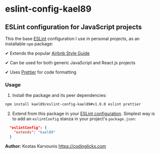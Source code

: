 # eslint-config-kael89

## ESLint configuration for JavaScript projects

This the base [ESLint](https://eslint.org/) configuration I use in personal projects, as an installable `npm` package:

✔ Extends the popular [Airbnb Style Guide](https://github.com/airbnb/javascript)

✔ Can be used for both generic JavaScript and React.js projects

✔ Uses [Prettier](https://prettier.io/) for code formatting

### Usage

1. Install the package and its peer dependencies:

```bash
npm install kael89/eslint-config-kael89#v1.0.0 eslint prettier
```

2. Extend from this package in your [ESLint configuration](https://eslint.org/docs/user-guide/configuring). Simplest way is to add an `eslintConfig` stanza in your project's `package.json`:

```json
  "eslintConfig": {
    "extends": "kael89"
  }
```

**Author:** Kostas Karvounis https://codinglicks.com
